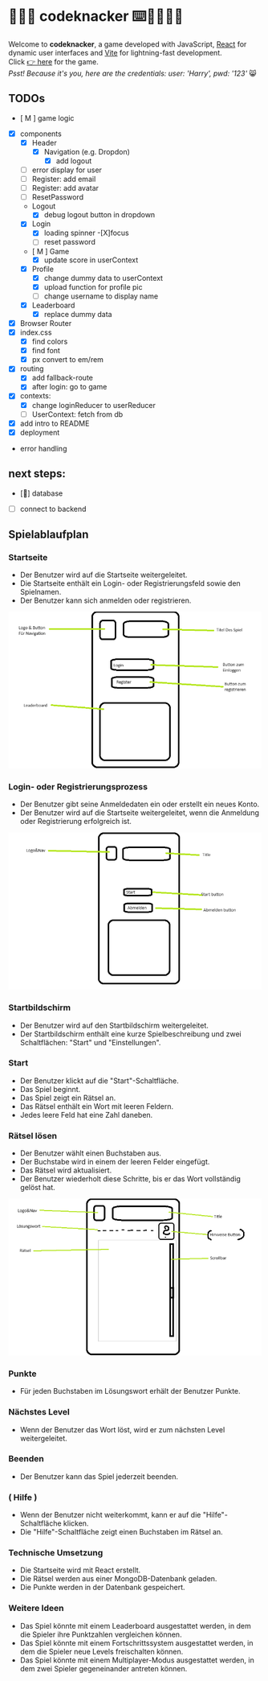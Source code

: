 # 👾🙄🤷 codeknacker ⌨️🤔🤷🏿‍♀️
Welcome to **codeknacker**, a game developed with JavaScript, [React](https://react.dev) for dynamic user interfaces and [Vite](https://vitejs.dev) for lightning-fast development.  
Click [👉 here](https://annagraphic.github.io/codeknacker) for the game.  
*Psst! Because it's you, here are the credentials: user: 'Harry', pwd: '123'* 😸

## TODOs

- [ M ] game logic
- [X] components
  - [X] Header
    - [X] Navigation (e.g. Dropdon)
      - [X] add logout
  - [ ] error display for user
  - [ ] Register: add email
  - [ ] Register: add avatar
  - [ ] ResetPassword
  - Logout
    - [X] debug logout button in dropdown
  - [X] Login
    -[X] loading spinner
    -[X]focus
    - [ ] reset password
  - [ M ] Game
    - [X] update score in userContext
  - [X] Profile
    - [X] change dummy data to userContext
    - [X] upload function for profile pic
    - [ ] change username to display name
  - [X] Leaderboard
      - [X] replace dummy data
- [X] Browser Router
- [X] index.css
  - [X] find colors
  - [X] find font
  - [X] px convert to em/rem
- [x] routing
  - [X] add fallback-route
  - [X] after login: go to game
- [X] contexts:
  - [x] change loginReducer to userReducer
  - [ ] UserContext: fetch from db
- [X] add intro to README
- [X] deployment
- error handling

## next steps:
  - [🐼] database
  - [ ] connect to backend
## Spielablaufplan

### Startseite

- Der Benutzer wird auf die Startseite weitergeleitet.
- Die Startseite enthält ein Login- oder Registrierungsfeld sowie den Spielnamen.
- Der Benutzer kann sich anmelden oder registrieren.

![Erster Screen](./src/assets/01-Screen.png "01-Screen.png")

### Login- oder Registrierungsprozess

- Der Benutzer gibt seine Anmeldedaten ein oder erstellt ein neues Konto.
- Der Benutzer wird auf die Startseite weitergeleitet, wenn die Anmeldung oder Registrierung erfolgreich ist.

![Nach dem Einloggen](./src/assets/02-Screen_Eingeloggt.png "02-Screen_Eingeloggt.png")

### Startbildschirm

- Der Benutzer wird auf den Startbildschirm weitergeleitet.
- Der Startbildschirm enthält eine kurze Spielbeschreibung und zwei Schaltflächen: "Start" und "Einstellungen".

### Start

- Der Benutzer klickt auf die "Start"-Schaltfläche.
- Das Spiel beginnt.
- Das Spiel zeigt ein Rätsel an.
- Das Rätsel enthält ein Wort mit leeren Feldern.
- Jedes leere Feld hat eine Zahl daneben.

### Rätsel lösen

- Der Benutzer wählt einen Buchstaben aus.
- Der Buchstabe wird in einem der leeren Felder eingefügt.
- Das Rätsel wird aktualisiert.
- Der Benutzer wiederholt diese Schritte, bis er das Wort vollständig gelöst hat.

![Game Screen](./src/assets/03-Screen_Game.png "03-Screen_Eingeloggt.png")

### Punkte

- Für jeden Buchstaben im Lösungswort erhält der Benutzer Punkte.

### Nächstes Level

- Wenn der Benutzer das Wort löst, wird er zum nächsten Level weitergeleitet.

### Beenden

- Der Benutzer kann das Spiel jederzeit beenden.

### ( Hilfe )

- Wenn der Benutzer nicht weiterkommt, kann er auf die "Hilfe"-Schaltfläche klicken.
- Die "Hilfe"-Schaltfläche zeigt einen Buchstaben im Rätsel an.

### Technische Umsetzung

- Die Startseite wird mit React erstellt.
- Die Rätsel werden aus einer MongoDB-Datenbank geladen.
- Die Punkte werden in der Datenbank gespeichert.

### Weitere Ideen

- Das Spiel könnte mit einem Leaderboard ausgestattet werden, in dem die Spieler ihre Punktzahlen vergleichen können.
- Das Spiel könnte mit einem Fortschrittssystem ausgestattet werden, in dem die Spieler neue Levels freischalten können.
- Das Spiel könnte mit einem Multiplayer-Modus ausgestattet werden, in dem zwei Spieler gegeneinander antreten können.
